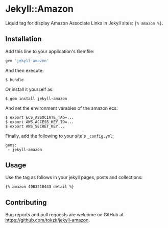 # Jekyll::Amazon

Liquid tag for display Amazon Associate Links in Jekyll sites: `{% amazon %}`.

## Installation

Add this line to your application's Gemfile:

```ruby
gem 'jekyll-amazon'
```

And then execute:

    $ bundle

Or install it yourself as:

    $ gem install jekyll-amazon

And set the environment varables of the amazon ecs:

    $ export ECS_ASSOCIATE_TAG=...
    $ export AWS_ACCESS_KEY_ID=...
    $ export AWS_SECRET_KEY...


Finally, add the following to your site's `_config.yml`:

```
gems:
 - jekyll-amazon
```

## Usage

Use the tag as follows in your jekyll pages, posts and collections:


```liquid
{% amazon 4083210443 detail %}
```

## Contributing

Bug reports and pull requests are welcome on GitHub at https://github.com/tokzk/jekyll-amazon.

